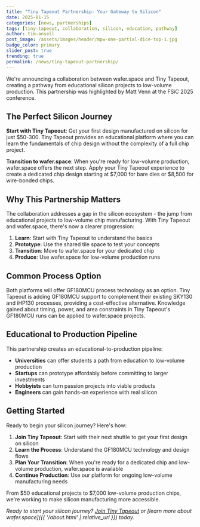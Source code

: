 ```yaml
---
title: "Tiny Tapeout Partnership: Your Gateway to Silicon"
date: 2025-01-15
categories: [news, partnerships]
tags: [tiny-tapeout, collaboration, silicon, education, pathway]
author: tim-ansell
post_image: /assets/images/header/mpw-one-partial-dice-top-1.jpg
badge_color: primary
slider_post: true
trending: true
permalink: /news/tiny-tapeout-partnership/
---
```


We're announcing a collaboration between wafer.space and Tiny Tapeout, creating a pathway from educational silicon projects to low-volume production. This partnership was highlighted by Matt Venn at the FSiC 2025 conference.

## The Perfect Silicon Journey

**Start with Tiny Tapeout**: Get your first design manufactured on silicon for just $50-300. Tiny Tapeout provides an educational platform where you can learn the fundamentals of chip design without the complexity of a full chip project.

**Transition to wafer.space**: When you're ready for low-volume production, wafer.space offers the next step. Apply your Tiny Tapeout experience to create a dedicated chip design starting at $7,000 for bare dies or $8,500 for wire-bonded chips.

## Why This Partnership Matters

The collaboration addresses a gap in the silicon ecosystem - the jump from educational projects to low-volume chip manufacturing. With Tiny Tapeout and wafer.space, there's now a clearer progression:

1. **Learn**: Start with Tiny Tapeout to understand the basics
2. **Prototype**: Use the shared tile space to test your concepts
3. **Transition**: Move to wafer.space for your dedicated chip
4. **Produce**: Use wafer.space for low-volume production runs

## Common Process Option

Both platforms will offer GF180MCU process technology as an option. Tiny Tapeout is adding GF180MCU support to complement their existing SKY130 and iHP130 processes, providing a cost-effective alternative. Knowledge gained about timing, power, and area constraints in Tiny Tapeout's GF180MCU runs can be applied to wafer.space projects.

## Educational to Production Pipeline

This partnership creates an educational-to-production pipeline:

- **Universities** can offer students a path from education to low-volume production
- **Startups** can prototype affordably before committing to larger investments
- **Hobbyists** can turn passion projects into viable products
- **Engineers** can gain hands-on experience with real silicon

## Getting Started

Ready to begin your silicon journey? Here's how:

1. **Join Tiny Tapeout**: Start with their next shuttle to get your first design on silicon
2. **Learn the Process**: Understand the GF180MCU technology and design flows
3. **Plan Your Transition**: When you're ready for a dedicated chip and low-volume production, wafer.space is available
4. **Continue Production**: Use our platform for ongoing low-volume manufacturing needs

From $50 educational projects to $7,000 low-volume production chips, we're working to make silicon manufacturing more accessible.

*Ready to start your silicon journey? [Join Tiny Tapeout](https://tinytapeout.com) or [learn more about wafer.space]({{ '/about.html' | relative_url }}) today.*